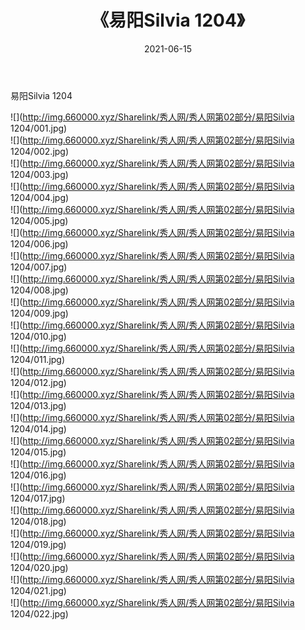 ﻿---
layout: post
title:  《易阳Silvia 1204》
date:   2021-06-15
img: http://img.660000.xyz/Sharelink/秀人网/秀人网第02部分/易阳Silvia 1204/000.jpg
categories: [美女, 清纯, 唯美]
---

易阳Silvia 1204

  ![](http://img.660000.xyz/Sharelink/秀人网/秀人网第02部分/易阳Silvia 1204/001.jpg) <br> ![](http://img.660000.xyz/Sharelink/秀人网/秀人网第02部分/易阳Silvia 1204/002.jpg) <br> ![](http://img.660000.xyz/Sharelink/秀人网/秀人网第02部分/易阳Silvia 1204/003.jpg) <br> ![](http://img.660000.xyz/Sharelink/秀人网/秀人网第02部分/易阳Silvia 1204/004.jpg) <br> ![](http://img.660000.xyz/Sharelink/秀人网/秀人网第02部分/易阳Silvia 1204/005.jpg) <br> ![](http://img.660000.xyz/Sharelink/秀人网/秀人网第02部分/易阳Silvia 1204/006.jpg) <br> ![](http://img.660000.xyz/Sharelink/秀人网/秀人网第02部分/易阳Silvia 1204/007.jpg) <br> ![](http://img.660000.xyz/Sharelink/秀人网/秀人网第02部分/易阳Silvia 1204/008.jpg) <br> ![](http://img.660000.xyz/Sharelink/秀人网/秀人网第02部分/易阳Silvia 1204/009.jpg) <br> ![](http://img.660000.xyz/Sharelink/秀人网/秀人网第02部分/易阳Silvia 1204/010.jpg) <br> ![](http://img.660000.xyz/Sharelink/秀人网/秀人网第02部分/易阳Silvia 1204/011.jpg) <br> ![](http://img.660000.xyz/Sharelink/秀人网/秀人网第02部分/易阳Silvia 1204/012.jpg) <br> ![](http://img.660000.xyz/Sharelink/秀人网/秀人网第02部分/易阳Silvia 1204/013.jpg) <br> ![](http://img.660000.xyz/Sharelink/秀人网/秀人网第02部分/易阳Silvia 1204/014.jpg) <br> ![](http://img.660000.xyz/Sharelink/秀人网/秀人网第02部分/易阳Silvia 1204/015.jpg) <br> ![](http://img.660000.xyz/Sharelink/秀人网/秀人网第02部分/易阳Silvia 1204/016.jpg) <br> ![](http://img.660000.xyz/Sharelink/秀人网/秀人网第02部分/易阳Silvia 1204/017.jpg) <br> ![](http://img.660000.xyz/Sharelink/秀人网/秀人网第02部分/易阳Silvia 1204/018.jpg) <br> ![](http://img.660000.xyz/Sharelink/秀人网/秀人网第02部分/易阳Silvia 1204/019.jpg) <br> ![](http://img.660000.xyz/Sharelink/秀人网/秀人网第02部分/易阳Silvia 1204/020.jpg) <br> ![](http://img.660000.xyz/Sharelink/秀人网/秀人网第02部分/易阳Silvia 1204/021.jpg) <br> ![](http://img.660000.xyz/Sharelink/秀人网/秀人网第02部分/易阳Silvia 1204/022.jpg) <br>